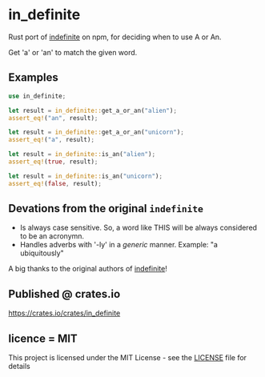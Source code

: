 # in_definite
Rust port of [indefinite](https://www.npmjs.com/package/indefinite) on npm, for deciding when to use A or An.

Get 'a' or 'an' to match the given word.

## Examples

```rust
use in_definite;

let result = in_definite::get_a_or_an("alien");
assert_eq!("an", result);
```

```rust
let result = in_definite::get_a_or_an("unicorn");
assert_eq!("a", result);
```

```rust
let result = in_definite::is_an("alien");
assert_eq!(true, result);
```

```rust
let result = in_definite::is_an("unicorn");
assert_eq!(false, result);
```

## Devations from the original `indefinite`

- Is always case sensitive. So, a word like THIS will be always considered to be an acronymn.
- Handles adverbs with '-ly' in a *generic* manner. Example: "a ubiquitously"

A big thanks to the original authors of [indefinite](https://www.npmjs.com/package/indefinite)!

## Published @ crates.io

https://crates.io/crates/in_definite

## licence = MIT

This project is licensed under the MIT License - see the [LICENSE](LICENSE) file for details
